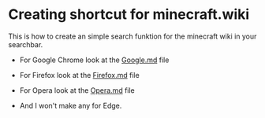 # Creating shortcut for minecraft.wiki
This is how to create an simple search funktion for the minecraft wiki in your searchbar.

* For Google Chrome look at the [Google.md](https://github.com/miomip/creating-shortcut-for-minecraft-wiki/blob/main/Google.md) file
* For Firefox look at the [Firefox.md](https://github.com/miomip/creating-shortcut-for-minecraft-wiki/blob/main/Firefox.md) file
* For Opera look at the [Opera.md](https://github.com/miomip/creating-shortcut-for-minecraft-wiki/blob/main/Opera.md) file

* And I won't make any for Edge.
